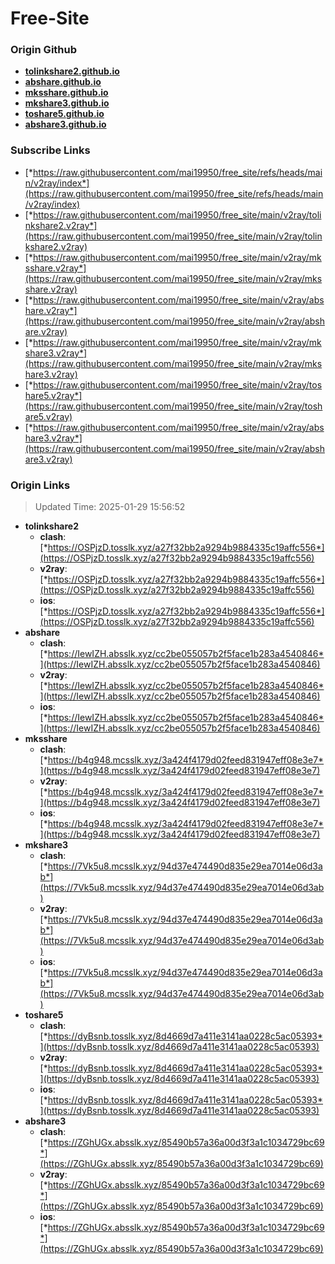 # Free-Site

### Origin Github

- [**tolinkshare2.github.io**](https://github.com/tolinkshare2/tolinkshare2.github.io)
- [**abshare.github.io**](https://github.com/abshare/abshare.github.io)
- [**mksshare.github.io**](https://github.com/mksshare/mksshare.github.io)
- [**mkshare3.github.io**](https://github.com/mkshare3/mkshare3.github.io)
- [**toshare5.github.io**](https://github.com/toshare5/toshare5.github.io)
- [**abshare3.github.io**](https://github.com/abshare3/abshare3.github.io)

### Subscribe Links

- [*https://raw.githubusercontent.com/mai19950/free_site/refs/heads/main/v2ray/index*](https://raw.githubusercontent.com/mai19950/free_site/refs/heads/main/v2ray/index)
- [*https://raw.githubusercontent.com/mai19950/free_site/main/v2ray/tolinkshare2.v2ray*](https://raw.githubusercontent.com/mai19950/free_site/main/v2ray/tolinkshare2.v2ray)
- [*https://raw.githubusercontent.com/mai19950/free_site/main/v2ray/mksshare.v2ray*](https://raw.githubusercontent.com/mai19950/free_site/main/v2ray/mksshare.v2ray)
- [*https://raw.githubusercontent.com/mai19950/free_site/main/v2ray/abshare.v2ray*](https://raw.githubusercontent.com/mai19950/free_site/main/v2ray/abshare.v2ray)
- [*https://raw.githubusercontent.com/mai19950/free_site/main/v2ray/mkshare3.v2ray*](https://raw.githubusercontent.com/mai19950/free_site/main/v2ray/mkshare3.v2ray)
- [*https://raw.githubusercontent.com/mai19950/free_site/main/v2ray/toshare5.v2ray*](https://raw.githubusercontent.com/mai19950/free_site/main/v2ray/toshare5.v2ray)
- [*https://raw.githubusercontent.com/mai19950/free_site/main/v2ray/abshare3.v2ray*](https://raw.githubusercontent.com/mai19950/free_site/main/v2ray/abshare3.v2ray)

### Origin Links

> Updated Time: 2025-01-29 15:56:52

- **tolinkshare2**
  - **clash**: [*https://OSPjzD.tosslk.xyz/a27f32bb2a9294b9884335c19affc556*](https://OSPjzD.tosslk.xyz/a27f32bb2a9294b9884335c19affc556)
  - **v2ray**: [*https://OSPjzD.tosslk.xyz/a27f32bb2a9294b9884335c19affc556*](https://OSPjzD.tosslk.xyz/a27f32bb2a9294b9884335c19affc556)
  - **ios**: [*https://OSPjzD.tosslk.xyz/a27f32bb2a9294b9884335c19affc556*](https://OSPjzD.tosslk.xyz/a27f32bb2a9294b9884335c19affc556)
- **abshare**
  - **clash**: [*https://IewIZH.absslk.xyz/cc2be055057b2f5face1b283a4540846*](https://IewIZH.absslk.xyz/cc2be055057b2f5face1b283a4540846)
  - **v2ray**: [*https://IewIZH.absslk.xyz/cc2be055057b2f5face1b283a4540846*](https://IewIZH.absslk.xyz/cc2be055057b2f5face1b283a4540846)
  - **ios**: [*https://IewIZH.absslk.xyz/cc2be055057b2f5face1b283a4540846*](https://IewIZH.absslk.xyz/cc2be055057b2f5face1b283a4540846)
- **mksshare**
  - **clash**: [*https://b4g948.mcsslk.xyz/3a424f4179d02feed831947eff08e3e7*](https://b4g948.mcsslk.xyz/3a424f4179d02feed831947eff08e3e7)
  - **v2ray**: [*https://b4g948.mcsslk.xyz/3a424f4179d02feed831947eff08e3e7*](https://b4g948.mcsslk.xyz/3a424f4179d02feed831947eff08e3e7)
  - **ios**: [*https://b4g948.mcsslk.xyz/3a424f4179d02feed831947eff08e3e7*](https://b4g948.mcsslk.xyz/3a424f4179d02feed831947eff08e3e7)
- **mkshare3**
  - **clash**: [*https://7Vk5u8.mcsslk.xyz/94d37e474490d835e29ea7014e06d3ab*](https://7Vk5u8.mcsslk.xyz/94d37e474490d835e29ea7014e06d3ab)
  - **v2ray**: [*https://7Vk5u8.mcsslk.xyz/94d37e474490d835e29ea7014e06d3ab*](https://7Vk5u8.mcsslk.xyz/94d37e474490d835e29ea7014e06d3ab)
  - **ios**: [*https://7Vk5u8.mcsslk.xyz/94d37e474490d835e29ea7014e06d3ab*](https://7Vk5u8.mcsslk.xyz/94d37e474490d835e29ea7014e06d3ab)
- **toshare5**
  - **clash**: [*https://dyBsnb.tosslk.xyz/8d4669d7a411e3141aa0228c5ac05393*](https://dyBsnb.tosslk.xyz/8d4669d7a411e3141aa0228c5ac05393)
  - **v2ray**: [*https://dyBsnb.tosslk.xyz/8d4669d7a411e3141aa0228c5ac05393*](https://dyBsnb.tosslk.xyz/8d4669d7a411e3141aa0228c5ac05393)
  - **ios**: [*https://dyBsnb.tosslk.xyz/8d4669d7a411e3141aa0228c5ac05393*](https://dyBsnb.tosslk.xyz/8d4669d7a411e3141aa0228c5ac05393)
- **abshare3**
  - **clash**: [*https://ZGhUGx.absslk.xyz/85490b57a36a00d3f3a1c1034729bc69*](https://ZGhUGx.absslk.xyz/85490b57a36a00d3f3a1c1034729bc69)
  - **v2ray**: [*https://ZGhUGx.absslk.xyz/85490b57a36a00d3f3a1c1034729bc69*](https://ZGhUGx.absslk.xyz/85490b57a36a00d3f3a1c1034729bc69)
  - **ios**: [*https://ZGhUGx.absslk.xyz/85490b57a36a00d3f3a1c1034729bc69*](https://ZGhUGx.absslk.xyz/85490b57a36a00d3f3a1c1034729bc69)
